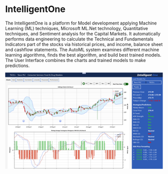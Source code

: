 # IntelligentOne
The IntelligentOne is a platform for Model development applying Machine Learning (ML) techniques, Microsoft ML.Net technology, Quantitative techniques, and Sentiment analysis for the Capital Markets. It automatically performs data engineering to calculate the Technical and Fundamentals Indicators part of the stocks via historical prices, and income, balance sheet and cashflow statements. The AutoML system examines different machine learning algorithms, finds the best algorithm, and build best trained models. The User Interface combines the charts and trained models to make predictions.

![GitHub Logo](/images/IntelligentOneScreenshot1.png)
